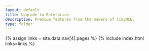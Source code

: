 ```yaml
---
layout: default
title: Upgrade to Enterprise
description: Premium features from the makers of TinyMCE.
type: folder
---
```


{% assign links = site.data.nav[4].pages %}
{% include index.html links=links %}
